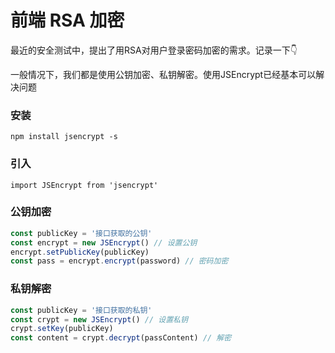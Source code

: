 # 前端 RSA 加密

最近的安全测试中，提出了用RSA对用户登录密码加密的需求。记录一下👇

一般情况下，我们都是使用公钥加密、私钥解密。使用JSEncrypt已经基本可以解决问题

### 安装

```
npm install jsencrypt -s
```

### 引入

```
import JSEncrypt from 'jsencrypt'
```

### 公钥加密

```javascript
const publicKey = '接口获取的公钥'
const encrypt = new JSEncrypt() // 设置公钥
encrypt.setPublicKey(publicKey)
const pass = encrypt.encrypt(password) // 密码加密
```

### 私钥解密

```javascript
const publicKey = '接口获取的私钥'
const crypt = new JSEncrypt() // 设置私钥
crypt.setKey(publicKey)
const content = crypt.decrypt(passContent) // 解密
```



